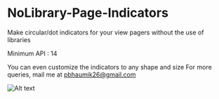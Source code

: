 # NoLibrary-Page-Indicators
Make circular/dot indicators for your view pagers without the use of libraries

Minimum API : 14

You can even customize the indicators to any shape and size
For more queries, mail me at pbhaumik26@gmail.com

![Alt text](http://i.imgur.com/NUXKnly.png?1 "Screenshot")
